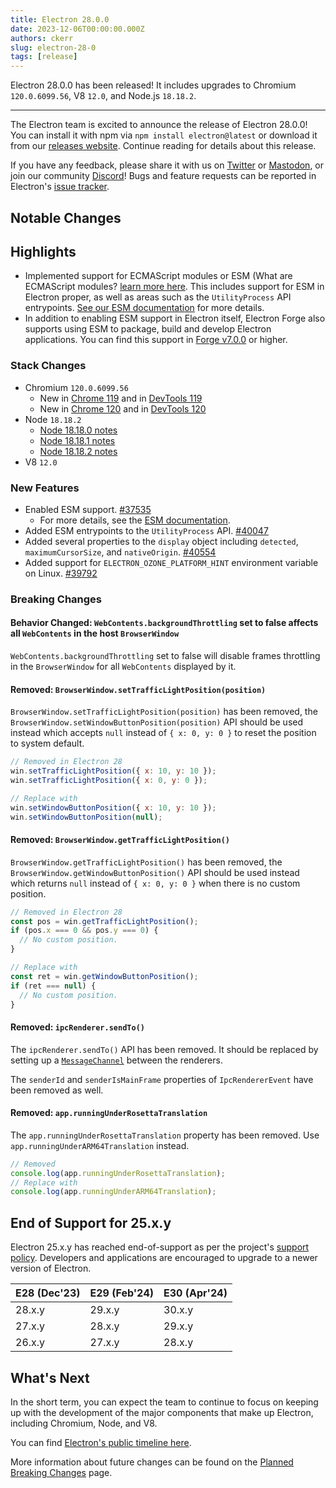 ```yaml
---
title: Electron 28.0.0
date: 2023-12-06T00:00:00.000Z
authors: ckerr
slug: electron-28-0
tags: [release]
---
```


Electron 28.0.0 has been released! It includes upgrades to Chromium `120.0.6099.56`, V8 `12.0`, and Node.js `18.18.2`.

---

The Electron team is excited to announce the release of Electron 28.0.0! You can install it with npm via `npm install electron@latest` or download it from our [releases website](https://releases.electronjs.org/releases/stable). Continue reading for details about this release.

If you have any feedback, please share it with us on [Twitter](https://twitter.com/electronjs) or [Mastodon](https://social.lfx.dev/@electronjs), or join our community [Discord](https://discord.com/invite/electronjs)! Bugs and feature requests can be reported in Electron's [issue tracker](https://github.com/electron/electron/issues).

## Notable Changes

## Highlights

- Implemented support for ECMAScript modules or ESM (What are ECMAScript modules? [learn more here](https://nodejs.org/api/esm.html#modules-ecmascript-modules). This includes support for ESM in Electron proper, as well as areas such as the `UtilityProcess` API entrypoints. [See our ESM documentation](https://www.electronjs.org/docs/latest/tutorial/esm) for more details.
- In addition to enabling ESM support in Electron itself, Electron Forge also supports using ESM to package, build and develop Electron applications. You can find this support in [Forge v7.0.0](https://github.com/electron/forge/releases/tag/v7.0.0) or higher.

### Stack Changes

- Chromium `120.0.6099.56`
  - New in [Chrome 119](https://developer.chrome.com/blog/new-in-chrome-119/) and in [DevTools 119](https://developer.chrome.com/blog/new-in-devtools-119/)
  - New in [Chrome 120](https://developer.chrome.com/blog/new-in-chrome-120/) and in [DevTools 120](https://developer.chrome.com/blog/new-in-devtools-120/)
- Node `18.18.2`
  - [Node 18.18.0 notes](https://nodejs.org/en/blog/release/v18.18.0/)
  - [Node 18.18.1 notes](https://nodejs.org/en/blog/release/v18.18.1/)
  - [Node 18.18.2 notes](https://nodejs.org/en/blog/release/v18.18.2/)
- V8 `12.0`

### New Features

- Enabled ESM support. [#37535](https://github.com/electron/electron/pull/37535)
  - For more details, see the [ESM documentation](https://www.electronjs.org/docs/latest/tutorial/esm).
- Added ESM entrypoints to the `UtilityProcess` API. [#40047](https://github.com/electron/electron/pull/40047)
- Added several properties to the `display` object including `detected`, `maximumCursorSize`, and `nativeOrigin`. [#40554](https://github.com/electron/electron/pull/40554)
- Added support for `ELECTRON_OZONE_PLATFORM_HINT` environment variable on Linux. [#39792](https://github.com/electron/electron/pull/39792)

### Breaking Changes

#### Behavior Changed: `WebContents.backgroundThrottling` set to false affects all `WebContents` in the host `BrowserWindow`

`WebContents.backgroundThrottling` set to false will disable frames throttling
in the `BrowserWindow` for all `WebContents` displayed by it.

#### Removed: `BrowserWindow.setTrafficLightPosition(position)`

`BrowserWindow.setTrafficLightPosition(position)` has been removed, the
`BrowserWindow.setWindowButtonPosition(position)` API should be used instead
which accepts `null` instead of `{ x: 0, y: 0 }` to reset the position to
system default.

```js
// Removed in Electron 28
win.setTrafficLightPosition({ x: 10, y: 10 });
win.setTrafficLightPosition({ x: 0, y: 0 });

// Replace with
win.setWindowButtonPosition({ x: 10, y: 10 });
win.setWindowButtonPosition(null);
```

#### Removed: `BrowserWindow.getTrafficLightPosition()`

`BrowserWindow.getTrafficLightPosition()` has been removed, the
`BrowserWindow.getWindowButtonPosition()` API should be used instead
which returns `null` instead of `{ x: 0, y: 0 }` when there is no custom
position.

```js
// Removed in Electron 28
const pos = win.getTrafficLightPosition();
if (pos.x === 0 && pos.y === 0) {
  // No custom position.
}

// Replace with
const ret = win.getWindowButtonPosition();
if (ret === null) {
  // No custom position.
}
```

#### Removed: `ipcRenderer.sendTo()`

The `ipcRenderer.sendTo()` API has been removed. It should be replaced by setting up a [`MessageChannel`](https://www.electronjs.org/docs/latest/tutorial/message-ports#setting-up-a-messagechannel-between-two-renderers) between the renderers.

The `senderId` and `senderIsMainFrame` properties of `IpcRendererEvent` have been removed as well.

#### Removed: `app.runningUnderRosettaTranslation`

The `app.runningUnderRosettaTranslation` property has been removed.
Use `app.runningUnderARM64Translation` instead.

```js
// Removed
console.log(app.runningUnderRosettaTranslation);
// Replace with
console.log(app.runningUnderARM64Translation);
```

## End of Support for 25.x.y

Electron 25.x.y has reached end-of-support as per the project's [support policy](https://www.electronjs.org/docs/latest/tutorial/electron-timelines#version-support-policy). Developers and applications are encouraged to upgrade to a newer version of Electron.

| E28 (Dec'23) | E29 (Feb'24) | E30 (Apr'24) |
| ------------ | ------------ | ------------ |
| 28.x.y       | 29.x.y       | 30.x.y       |
| 27.x.y       | 28.x.y       | 29.x.y       |
| 26.x.y       | 27.x.y       | 28.x.y       |

## What's Next

In the short term, you can expect the team to continue to focus on keeping up with the development of the major components that make up Electron, including Chromium, Node, and V8.

You can find [Electron's public timeline here](https://www.electronjs.org/docs/latest/tutorial/electron-timelines).

More information about future changes can be found on the [Planned Breaking Changes](https://github.com/electron/electron/blob/main/docs/breaking-changes.md) page.
